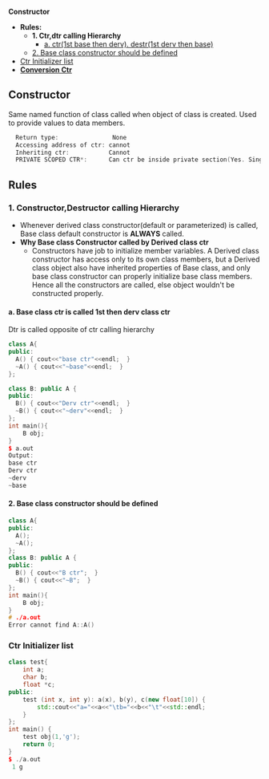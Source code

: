 **Constructor**
- **Rules:**
  - **1. Ctr,dtr calling Hierarchy**
    - [a. ctr(1st base then derv). destr(1st derv then base)](#b1)
  - [2. Base class constructor should be defined](#b2)
- [Ctr Initializer list](#il)
- **[Conversion Ctr](/Languages/Programming_Languages/c++/Keywords)**

## Constructor
Same named function of class called when object of class is created. Used to provide values to data members. 
```c
  Return type:               None 
  Accessing address of ctr: cannot
  Inheriting ctr:           Cannot
  PRIVATE SCOPED CTR*:      Can ctr be inside private section(Yes. Single DP)
```

## Rules
### 1. Constructor,Destructor calling Hierarchy
- Whenever derived class constructor(default or parameterized) is called, Base class default constructor is **ALWAYS** called.
- **Why Base class Constructor called by Derived class ctr**
  - Constructors have job to initialize member variables. A Derived class constructor has access only to its own class members, but a Derived class object also have inherited properties of Base class, and only base class constructor can properly initialize base class members. Hence all the constructors are called, else object wouldn't be constructed properly.

<a name=b1></a>
#### a. Base class ctr is called 1st then derv class ctr
Dtr is called opposite of ctr calling hierarchy
```cpp
class A{
public:
  A() { cout<<"base ctr"<<endl;  }
  ~A() { cout<<"~base"<<endl;  }
};

class B: public A {
public:
  B() { cout<<"Derv ctr"<<endl;  }
  ~B() { cout<<"~derv"<<endl;  }
};
int main(){
    B obj;
}
$ a.out
Output:
base ctr
Derv ctr
~derv
~base
```
<a name=b2></a>
#### 2. Base class constructor should be defined
```c++
class A{
public:
  A();
  ~A();
};
class B: public A {
public:
  B() { cout<<"B ctr";  }
  ~B() { cout<<"~B";  }
};
int main(){
    B obj;
}
# ./a.out
Error cannot find A::A()
```

<a name=il></a>
### Ctr Initializer list
```cpp
class test{
	int a;
	char b;
	float *c;
public:
	test (int x, int y): a(x), b(y), c(new float[10]) {
		std::cout<<"a="<<a<<"\tb="<<b<<"\t"<<std::endl;
	}
};
int main() {
	test obj(1,'g');
	return 0;
}
$ ./a.out
 1 g
```
